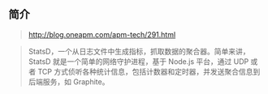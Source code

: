 ## 简介


>http://blog.oneapm.com/apm-tech/291.html




>StatsD，一个从日志文件中生成指标，抓取数据的聚合器。简单来讲，StatsD 就是一个简单的网络守护进程，基于 Node.js 平台，通过 UDP 或者 TCP 方式侦听各种统计信息，包括计数器和定时器，并发送聚合信息到后端服务，如 Graphite。









